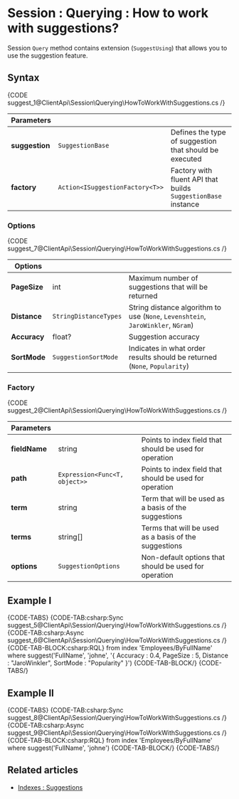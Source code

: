 # Session : Querying : How to work with suggestions?

Session `Query` method contains extension (`SuggestUsing`) that allows you to use the suggestion feature.

## Syntax

{CODE suggest_1@ClientApi\Session\Querying\HowToWorkWithSuggestions.cs /}

| Parameters | | |
| ------------- | ------------- | ----- |
| **suggestion** | `SuggestionBase`  | Defines the type of suggestion that should be executed |
| **factory** | `Action<ISuggestionFactory<T>>` | Factory with fluent API that builds `SuggestionBase` instance |

### Options

{CODE suggest_7@ClientApi\Session\Querying\HowToWorkWithSuggestions.cs /}

| Options | | |
| ------------- | ------------- | ----- |
| **PageSize** | int | Maximum number of suggestions that will be returned |
| **Distance** | `StringDistanceTypes` | String distance algorithm to use (`None`, `Levenshtein`, `JaroWinkler`, `NGram`) |
| **Accuracy** | float? | Suggestion accuracy |
| **SortMode** | `SuggestionSortMode` | Indicates in what order results should be returned (`None`, `Popularity`) |

### Factory

{CODE suggest_2@ClientApi\Session\Querying\HowToWorkWithSuggestions.cs /}

| Parameters | | |
| ------------- | ------------- | ----- |
| **fieldName** | string | Points to index field that should be used for operation |
| **path** | `Expression<Func<T, object>>` | Points to index field that should be used for operation |
| **term** | string | Term that will be used as a basis of the suggestions |
| **terms** | string[] | Terms that will be used as a basis of the suggestions |
| **options** | `SuggestionOptions` | Non-default options that should be used for operation |

## Example I

{CODE-TABS}
{CODE-TAB:csharp:Sync suggest_5@ClientApi\Session\Querying\HowToWorkWithSuggestions.cs /}
{CODE-TAB:csharp:Async suggest_6@ClientApi\Session\Querying\HowToWorkWithSuggestions.cs /}
{CODE-TAB-BLOCK:csharp:RQL}
from index 'Employees/ByFullName' 
where suggest('FullName', 'johne', '{ Accuracy : 0.4, PageSize : 5, Distance : "JaroWinkler", SortMode : "Popularity" }')
{CODE-TAB-BLOCK/}
{CODE-TABS/}

## Example II

{CODE-TABS}
{CODE-TAB:csharp:Sync suggest_8@ClientApi\Session\Querying\HowToWorkWithSuggestions.cs /}
{CODE-TAB:csharp:Async suggest_9@ClientApi\Session\Querying\HowToWorkWithSuggestions.cs /}
{CODE-TAB-BLOCK:csharp:RQL}
from index 'Employees/ByFullName' 
where suggest('FullName', 'johne')
{CODE-TAB-BLOCK/}
{CODE-TABS/}

## Related articles

- [Indexes : Suggestions](../../../indexes/querying/suggestions)
